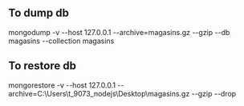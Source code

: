 To dump db 
-------------
mongodump -v --host 127.0.0.1 --archive=magasins.gz --gzip --db magasins --collection magasins

To restore db
---------------
mongorestore -v --host 127.0.0.1 --archive=C:\Users\t_9073_nodejs\Desktop\magasins.gz --gzip --drop